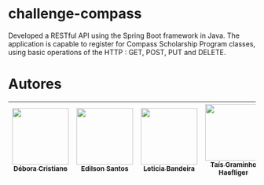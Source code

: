 # challenge-compass
Developed a RESTful API using the Spring Boot framework in Java.
The application is capable to register  for Compass Scholarship Program classes, using basic operations of the HTTP :
GET, POST, PUT and DELETE.

# Autores

| [<img src="https://avatars.githubusercontent.com/u/101474273?v=4" width=115><br><sub>Débora Cristiane</sub>](https://github.com/DeboraCristiane96) |[<img src="https://avatars.githubusercontent.com/u/99264769?v=4" width=115><br><sub>Edilson Santos</sub>](https://github.com/edilsonsantosjr) | [<img src="https://avatars.githubusercontent.com/u/49692317?v=4" width=115><br><sub>Leticia Bandeira</sub>](https://github.com/LeticiaBandeira) | [<img src="https://avatars.githubusercontent.com/u/88990626?v=4" width=115><br><sub>Taís Graminho Haefliger</sub>](https://github.com/taisgraminho) | 
| :---: | :---: | :---: | :---: | 
